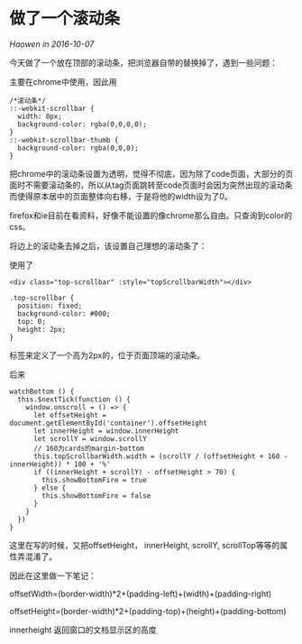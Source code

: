 # 做了一个滚动条
*Haowen in 2016-10-07*

今天做了一个放在顶部的滚动条，把浏览器自带的替换掉了，遇到一些问题：

主要在chrome中使用，因此用

    /*滚动条*/
    ::-webkit-scrollbar {
      width: 0px;
      background-color: rgba(0,0,0,0);
    }
    ::-webkit-scrollbar-thumb {
      background-color: rgba(0,0,0);
    }

把chrome中的滚动条设置为透明，觉得不彻底，因为除了code页面，大部分的页面时不需要滚动条的，所以从tag页面跳转至code页面时会因为突然出现的滚动条而使得原本居中的页面整体向右移，于是将他的width设为了0。

firefox和ie目前在看资料，好像不能设置的像chrome那么自由。只查询到color的css。

将边上的滚动条去掉之后，该设置自己理想的滚动条了：

使用了

    <div class="top-scrollbar" :style="topScrollbarWidth"></div>

    .top-scrollbar {
      position: fixed;
      background-color: #000;
      top: 0;
      height: 2px;
    }

标签来定义了一个高为2px的，位于页面顶端的滚动条。

后来

    watchBottom () {
      this.$nextTick(function () {
        window.onscroll = () => {
          let offsetHeight = document.getElementById('container').offsetHeight
          let innerHeight = window.innerHeight
          let scrollY = window.scrollY
          // 160为cards的margin-bottom
          this.topScrollbarWidth.width = (scrollY / (offsetHeight + 160 - innerHeight)) * 100 + '%'
          if ((innerHeight + scrollY) - offsetHeight > 70) {
            this.showBottomFire = true
          } else {
            this.showBottomFire = false
          }
        }
      })
    }

这里在写的时候，又把offsetHeight， innerHeight, scrollY, scrollTop等等的属性弄混淆了。

因此在这里做一下笔记：

offsetWidth=(border-width)*2+(padding-left)+(width)+(padding-right)

offsetHeight=(border-width)*2+(padding-top)+(height)+(padding-bottom)

innerheight 返回窗口的文档显示区的高度
